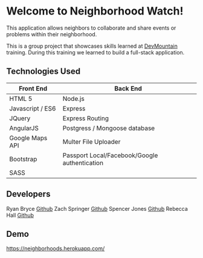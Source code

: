 Welcome to Neighborhood Watch!
===================

This application allows neighbors to collaborate and share events or problems within their neighborhood.

This is a group project that showcases skills learned at [DevMountain](http://www.devmountain.com) training.  During this training we learned to build a full-stack application.

Technologies Used
-------------

| Front End     | Back End |
------------- | -------------
| HTML 5 | Node.js |
| Javascript / ES6 | Express   |
| JQuery     | Express Routing    |
| AngularJS | Postgress / Mongoose database |
| Google Maps API | Multer File Uploader |
| Bootstrap | Passport Local/Facebook/Google authentication |
| SASS | |

Developers
-------------------
Ryan Bryce [Github](https://github.com/RyanBryce)
Zach Springer [Github](https://github.com/Zachcodes)
Spencer Jones [Github](https://github.com/theman0123)
Rebecca Hall  [Github](http://www.github.com/uncoolplane)

Demo
-------------
https://neighborhoods.herokuapp.com/
